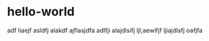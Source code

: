 # hello-world


adf  liaejf  asldfj alakdf ajflasjdfa
 adlfji alajdlsifj ljl;aewifjf ljiajdlsfj oafjfa 
